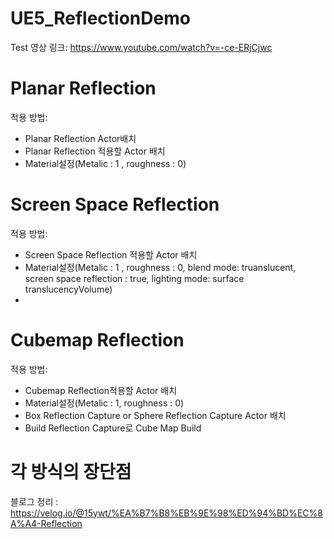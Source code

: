 # UE5_ReflectionDemo
Test 영상 링크: https://www.youtube.com/watch?v=-ce-ERjCjwc


# Planar Reflection
적용 방법: 
- Planar Reflection Actor배치 
- Planar Reflection 적용할 Actor 배치
- Material설정(Metalic : 1 , roughness : 0)


# Screen Space Reflection
적용 방법: 
- Screen Space Reflection 적용할 Actor 배치
- Material설정(Metalic : 1 , roughness : 0, blend mode: truanslucent, screen space reflection : true, lighting mode: surface translucencyVolume)
- 


# Cubemap Reflection
적용 방법: 
- Cubemap Reflection적용할 Actor 배치
- Material설정(Metalic : 1, roughness : 0)
- Box Reflection Capture or Sphere Reflection Capture Actor 배치
- Build Reflection Capture로 Cube Map Build

# 각 방식의 장단점
블로그 정리 : https://velog.io/@15ywt/%EA%B7%B8%EB%9E%98%ED%94%BD%EC%8A%A4-Reflection
